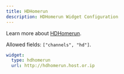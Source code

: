 ```yaml
---
title: HDHomerun
description: HDHomerun Widget Configuration
---
```


Learn more about [HDHomerun](https://www.silicondust.com/support/downloads/).

Allowed fields: `["channels", "hd"]`.

```yaml
widget:
  type: hdhomerun
  url: http://hdhomerun.host.or.ip
```

